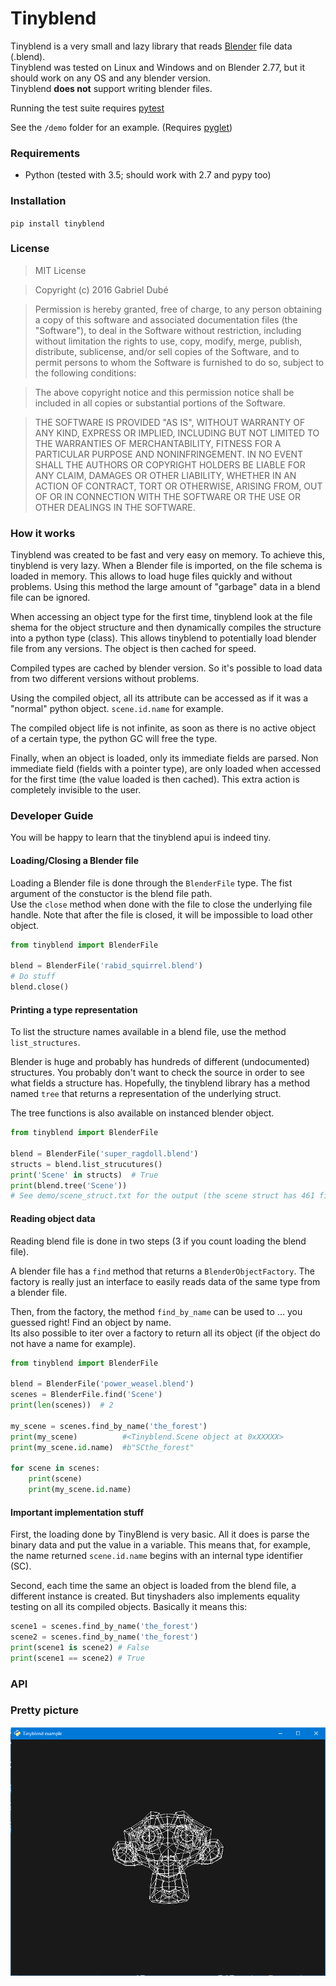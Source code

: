 # Tinyblend

Tinyblend is a very small and lazy library that reads [Blender](https://www.blender.org/) file data (.blend).  
Tinyblend was tested on Linux and Windows and on Blender 2.77, but it should work on any OS and any blender version.  
Tinyblend **does not** support writing blender files.  

Running the test suite requires [pytest](http://doc.pytest.org/en/latest/)

See the `/demo` folder for an example. (Requires [pyglet](https://bitbucket.org/pyglet/pyglet/wiki/Home))

### Requirements

* Python (tested with 3.5; should work with 2.7 and pypy too)

### Installation

`pip install tinyblend`

### License

>MIT License

>Copyright (c) 2016 Gabriel Dubé

>Permission is hereby granted, free of charge, to any person obtaining a copy
of this software and associated documentation files (the "Software"), to deal
in the Software without restriction, including without limitation the rights
to use, copy, modify, merge, publish, distribute, sublicense, and/or sell
copies of the Software, and to permit persons to whom the Software is
furnished to do so, subject to the following conditions:

>The above copyright notice and this permission notice shall be included in all
copies or substantial portions of the Software.

>THE SOFTWARE IS PROVIDED "AS IS", WITHOUT WARRANTY OF ANY KIND, EXPRESS OR
IMPLIED, INCLUDING BUT NOT LIMITED TO THE WARRANTIES OF MERCHANTABILITY,
FITNESS FOR A PARTICULAR PURPOSE AND NONINFRINGEMENT. IN NO EVENT SHALL THE
AUTHORS OR COPYRIGHT HOLDERS BE LIABLE FOR ANY CLAIM, DAMAGES OR OTHER
LIABILITY, WHETHER IN AN ACTION OF CONTRACT, TORT OR OTHERWISE, ARISING FROM,
OUT OF OR IN CONNECTION WITH THE SOFTWARE OR THE USE OR OTHER DEALINGS IN THE
SOFTWARE.


### How it works

Tinyblend was created to be fast and very easy on memory. To achieve this, tinyblend is very lazy. When a Blender file is imported,
on the file schema is loaded in memory. This allows to load huge files quickly and without problems. Using this method the large amount
of "garbage" data in a blend file can be ignored.

When accessing an object type for the first time, tinyblend look at the file shema for the object structure and then dynamically compiles
the structure into a python type (class). This allows tinyblend to potentially load blender file from any versions. The object is then cached for speed.

Compiled types are cached by blender version. So it's possible to load data from two different versions without problems.

Using the compiled object, all its attribute can be accessed as if it was a "normal" python object. `scene.id.name` for example.

The compiled object life is not infinite, as soon as there is no active object of a certain type, the python GC will free the type.

Finally, when an object is loaded, only its immediate fields are parsed. Non immediate field (fields with a pointer type), are only loaded
when accessed for the first time (the value loaded is then cached). This extra action is completely invisible to the user.

### Developer Guide

You will be happy to learn that the tinyblend apui is indeed tiny.

#### Loading/Closing a Blender file

Loading a Blender file is done through the `BlenderFile` type. The fist argument of the constuctor is the blend file path.  
Use the `close` method when done with the file to close the underlying file handle. Note that after the file is closed, it will be
impossible to load other object.

```python
from tinyblend import BlenderFile

blend = BlenderFile('rabid_squirrel.blend')
# Do stuff
blend.close()

```

#### Printing a type representation

To list the structure names available in a blend file, use the method `list_structures`.

Blender is huge and probably has hundreds of different (undocumented) structures. You probably don't want to check the source
in order to see what fields a structure has. Hopefully, the tinyblend library has a method named `tree` that returns a representation
of the underlying struct.

The tree functions is also available on instanced blender object.

```python
from tinyblend import BlenderFile

blend = BlenderFile('super_ragdoll.blend')
structs = blend.list_strucutures()
print('Scene' in structs)  # True
print(blend.tree('Scene'))
# See demo/scene_struct.txt for the output (the scene struct has 461 fields)
```

#### Reading object data

Reading blend file is done in two steps (3 if you count loading the blend file).  

A blender file has a `find` method that returns a `BlenderObjectFactory`. The factory is really just an interface
to easily reads data of the same type from a blender file.

Then, from the factory, the method `find_by_name` can be used to ... you guessed right! Find an object by name.  
Its also possible to iter over a factory to return all its object (if the object do not have a name for example).

```python
from tinyblend import BlenderFile

blend = BlenderFile('power_weasel.blend')
scenes = BlenderFile.find('Scene')
print(len(scenes))  # 2

my_scene = scenes.find_by_name('the_forest')
print(my_scene)          #<Tinyblend.Scene object at 0xXXXXX>
print(my_scene.id.name)  #b"SCthe_forest"

for scene in scenes:
    print(scene)
    print(my_scene.id.name)

```

#### Important implementation stuff

First, the loading done by TinyBlend is very basic. All it does is parse the binary data and put the value in a variable. This means that,
for example, the name returned `scene.id.name` begins with an internal type identifier (SC).

Second, each time the same an object is loaded from the blend file, a different instance is created. But tinyshaders also implements equality
testing on all its compiled objects. Basically it means this:

```python
scene1 = scenes.find_by_name('the_forest')
scene2 = scenes.find_by_name('the_forest')
print(scene1 is scene2) # False
print(scene1 == scene2) # True
```

### API


### Pretty picture

![Alt text](/demo/img.PNG "Image")  